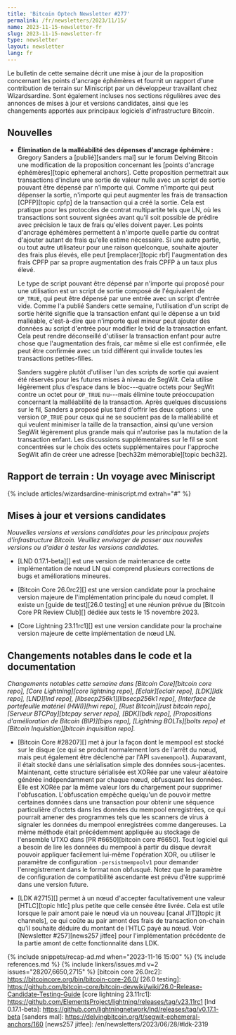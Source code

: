 ```yaml
---
title: 'Bitcoin Optech Newsletter #277'
permalink: /fr/newsletters/2023/11/15/
name: 2023-11-15-newsletter-fr
slug: 2023-11-15-newsletter-fr
type: newsletter
layout: newsletter
lang: fr
---
```

Le bulletin de cette semaine décrit une mise à jour de la proposition concernant les points d'ancrage éphémères et fournit un rapport
d'une contribution de terrain sur Miniscript par un développeur travaillant chez Wizardsardine. Sont également incluses nos sections
régulières avec des annonces de mises à jour et versions candidates, ainsi que les changements apportés aux principaux logiciels
d'infrastructure Bitcoin.

## Nouvelles

- **Élimination de la malléabilité des dépenses d'ancrage éphémère :** Gregory Sanders a [publié][sanders mal] sur le forum Delving
  Bitcoin une modification de la proposition concernant les [points d'ancrage éphémères][topic ephemeral anchors]. Cette proposition
  permettrait aux transactions d'inclure une sortie de valeur nulle avec un script de sortie pouvant être dépensé par n'importe qui.
  Comme n'importe qui peut dépenser la sortie, n'importe qui peut augmenter les frais de transaction [CPFP][topic cpfp] de la transaction
  qui a créé la sortie. Cela est pratique pour les protocoles de contrat multipartite tels que LN, où les transactions sont souvent
  signées avant qu'il soit possible de prédire avec précision le taux de frais qu'elles doivent payer. Les points d'ancrage éphémères
  permettent à n'importe quelle partie du contrat d'ajouter autant de frais qu'elle estime nécessaire. Si une autre partie, ou tout autre
  utilisateur pour une raison quelconque, souhaite ajouter des frais plus élevés, elle peut [remplacer][topic rbf] l'augmentation des
  frais CPFP par sa propre augmentation des frais CPFP à un taux plus élevé.

    Le type de script pouvant être dépensé par n'importe qui proposé pour une utilisation est un script de sortie composé de l'équivalent
    de `OP_TRUE`, qui peut être dépensé par une entrée avec un script d'entrée vide. Comme l'a publié Sanders cette semaine, l'utilisation
    d'un script de sortie hérité signifie que la transaction enfant qui le dépense a un txid malléable, c'est-à-dire que n'importe quel
    mineur peut ajouter des données au script d'entrée pour modifier le txid de la transaction enfant. Cela peut rendre déconseillé
    d'utiliser la transaction enfant pour autre chose que l'augmentation des frais, car même si elle est confirmée, elle peut être
    confirmée avec un txid différent qui invalide toutes les transactions petites-filles.

    Sanders suggère plutôt d'utiliser l'un des scripts de sortie qui avaient été réservés pour les futures mises à niveau de SegWit.
    Cela utilise légèrement plus d'espace dans le bloc---quatre octets pour SegWit contre un octet pour `OP_TRUE` nu---mais élimine toute
    préoccupation concernant la malléabilité de la transaction. Après quelques discussions sur le fil, Sanders a proposé plus tard
    d'offrir les deux options : une version `OP_TRUE` pour ceux qui ne se soucient pas de la malléabilité et qui veulent minimiser la
    taille de la transaction, ainsi qu'une version SegWit légèrement plus grande mais qui n'autorise pas la mutation de la transaction
    enfant. Les discussions supplémentaires sur le fil se sont concentrées sur le choix des octets supplémentaires pour l'approche SegWit
    afin de créer une adresse [bech32m mémorable][topic bech32].

## Rapport de terrain : Un voyage avec Miniscript

{% include articles/wizardsardine-miniscript.md extrah="#" %}

## Mises à jour et versions candidates

*Nouvelles versions et versions candidates pour les principaux projets
d'infrastructure Bitcoin. Veuillez envisager de passer aux nouvelles
versions ou d'aider à tester les versions candidates.*

- [LND 0.17.1-beta][] est une version de maintenance de cette implémentation de nœud LN qui comprend plusieurs corrections de bugs et
  améliorations mineures.

- [Bitcoin Core 26.0rc2][] est une version candidate pour la prochaine version majeure de l'implémentation principale du nœud complet.
  Il existe un [guide de test][26.0 testing] et une réunion prévue du [Bitcoin Core PR Review Club][] dédiée aux tests le 15 novembre 2023.

- [Core Lightning 23.11rc1][] est une version candidate pour la prochaine version majeure de cette implémentation de nœud LN.

## Changements notables dans le code et la documentation

*Changements notables cette semaine dans [Bitcoin Core][bitcoin core repo], [Core Lightning][core lightning repo], [Eclair][eclair repo],
[LDK][ldk repo], [LND][lnd repo], [libsecp256k1][libsecp256k1 repo], [Interface de portefeuille matériel (HWI)][hwi repo],
[Rust Bitcoin][rust bitcoin repo], [Serveur BTCPay][btcpay server repo], [BDK][bdk repo], [Propositions d'amélioration de Bitcoin
(BIP)][bips repo], [Lightning BOLTs][bolts repo] et [Bitcoin Inquisition][bitcoin inquisition repo].*

- [Bitcoin Core #28207][] met à jour la façon dont le mempool est stocké sur le disque (ce qui se produit normalement lors de l'arrêt du
  nœud, mais peut également être déclenché par l'API `savemempool`). Auparavant, il était stocké dans une sérialisation simple des données
  sous-jacentes. Maintenant, cette structure sérialisée est XORée par une valeur aléatoire générée indépendamment par chaque nœud,
  obfusquant les données. Elle est XORée par la même valeur lors du chargement pour supprimer l'obfuscation. L'obfuscation empêche
  quelqu'un de pouvoir mettre certaines données dans une transaction pour obtenir une séquence particulière d'octets dans les données
  du mempool enregistrées, ce qui pourrait amener des programmes tels que les scanners de virus à signaler les données du mempool
  enregistrées comme dangereuses. La même méthode était précédemment appliquée au stockage de l'ensemble UTXO dans
  [PR #6650][bitcoin core #6650]. Tout logiciel qui a besoin de lire les données du mempool à partir du disque devrait pouvoir appliquer
  facilement lui-même l'opération XOR, ou utiliser le paramètre de configuration `-persistmempoolv1` pour demander l'enregistrement dans
  le format non obfusqué. Notez que le paramètre de configuration de compatibilité ascendante est prévu d'être supprimé dans une version
  future.

- [LDK #2715][] permet à un nœud d'accepter facultativement une valeur [HTLC][topic htlc] plus petite que celle censée être livrée.
  Cela est utile lorsque le pair amont paie le nœud via un nouveau [canal JIT][topic jit channels], ce qui coûte au pair amont des
  frais de transaction on-chain qu'il souhaite déduire du montant de l'HTLC payé au nœud. Voir [Newsletter #257][news257 jitfee] pour
  l'implémentation précédente de la partie amont de cette fonctionnalité dans LDK.

{% include snippets/recap-ad.md when="2023-11-16 15:00" %}
{% include references.md %}
{% include linkers/issues.md v=2 issues="28207,6650,2715" %}
[bitcoin core 26.0rc2]: https://bitcoincore.org/bin/bitcoin-core-26.0/
[26.0 testing]: https://github.com/bitcoin-core/bitcoin-devwiki/wiki/26.0-Release-Candidate-Testing-Guide
[core lightning 23.11rc1]: https://github.com/ElementsProject/lightning/releases/tag/v23.11rc1
[lnd 0.17.1-beta]: https://github.com/lightningnetwork/lnd/releases/tag/v0.17.1-beta
[sanders mal]: https://delvingbitcoin.org/t/segwit-ephemeral-anchors/160
[news257 jitfee]: /en/newsletters/2023/06/28/#ldk-2319